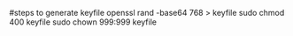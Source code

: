 #steps to generate keyfile
openssl rand -base64 768 > keyfile
sudo chmod 400 keyfile
sudo chown 999:999 keyfile